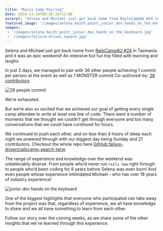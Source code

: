 ```yaml
---
title: "Rails Camp Pairing"
date: 2018-11-28T09:28:33+11:00
excerpt: "Selena and Michael just got back home from RailsCampAU #24 in Tasmania and it was an epic weekend!  An intensive but fun trip filled with learning and laughs."
featured_image: '/images/selena_keith_point_junior_dev_hands_on_the_keyboard.jpg'
images:
 - '/images/selena_keith_point_junior_dev_hands_on_the_keyboard.jpg'
 - '/images/failure-driven_square.jpg'
---
```


Selena and Michael just got back home from [RailsCampAU #24](https://railscamp24.wordpress.com/) in Tasmania and it was an epic weekend!  An intensive but fun trip filled with learning and laughs.

In just 3 days, we managed to pair with 36 other people achieving 1 commit per person at the event as well as 1 MONSTER commit Co-authored-by: [28 contributors](https://github.com/failure-driven/railscamp-search-term/commit/479aa0dfbe640d6cd59aad95c689c7936db27fe8)

![28 people commit](/images/28_people_commit.gif)

We’re exhausted.

But we’re also so excited that we achieved our goal of getting every single camp attendee to write at least one line of code. There were a number of moments that we thought we couldn’t get through everyone and too many conversations that we could have continued for hours.

We continued to push each other, and on less than 4 hours of sleep each night we powered through with our biggest day being Sunday and 21 contributors. Checkout the whole repo here [GitHub failure-driven/railscamp-search-term](https://github.com/failure-driven/railscamp-search-term)

The range of experience and knowledge over the weekend was unbelievably diverse. From people who’d never run `rails new` right through to people who’d been coding for 8 years before Selena was even born! And even people whose experience intimidated Michael - who has over 18 years of industry experience!

![junior dev hands on the keyboard](/images/selena_keith_point_junior_dev_hands_on_the_keyboard.jpg)

One of the biggest highlights that everyone who participated can take away from the project was that, regardless of experience, we all have knowledge to share and we all have something to learn from each other.

Follow our story over the coming weeks, as we share some of the other insights that we’ve learned through this experience.
